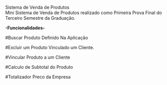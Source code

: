 Sistema de Venda de Produtos<br>
Mini Sistema de Venda de Produtos realizado como Primeira Prova Final do Terceiro Semestre da Graduação.

<b>-Funcionalidades-</b>

#Buscar Produto Definido Na Aplicação

#Excluir um Produto Vinculado um Cliente.

#Vincular Produto a um Cliente

#Calculo de Subtotal do Produto

#Totalizador Preco da Empresa
